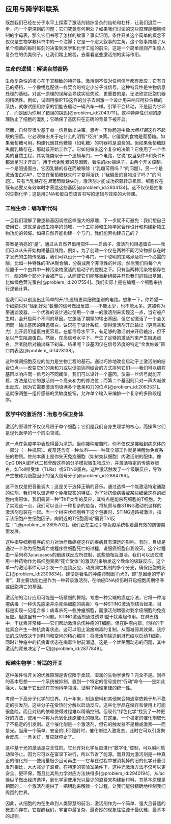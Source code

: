 ## 应用与跨学科联系

既然我们已经在分子水平上探索了激活剂错综复杂的齿轮和杠杆，让我们退后一步，问一个更深刻的问题：它们究竟有何用处？如果我们讨论的这些原理是细胞控制的字母表，那么它们书写了怎样的故事？事实证明，条件开关这个简单的概念不仅仅是生物学教科书中的一个注脚；它是一个宏大叙事的主角，这个叙事跨越了从单个细菌的每时每刻的决策到医学和化学工程的前沿。这是一个简单规则产生惊人复杂性的优美例子。让我们踏上旅程，去看看这些激活剂的实际作用。

### 生命的逻辑：解读自然密码

生命复杂性的核心在于其精致的特异性。激活剂不仅对任何信号都有反应；它有自己的搭档，一个像钥匙配锁一样契合的特定小分子或信号。这种特异性是生物信息处理的基础。对这一原理的误解会导致实验失败，更重要的是，无法欣赏细胞机器的精确性。例如，试图用像IPTG这样的分子去刺激一个设计用来响应阿拉伯糖的系统，就像试图用你家的钥匙去启动一辆汽车一样。引擎不会转动，不是因为它坏了，而是因为你用了错误的钥匙[@problem_id:2043711]。这种特异性识别的原理防止了细胞的混乱；它确保了基因只在正确的背景下被开启。

然而，自然界很少基于单一信息做出决策。思考一下你肠道中像*大肠杆菌*这样不起眼的细菌。它必须做出关于吃什么的明智“经济”决策。它偏爱的食物是葡萄糖。如果葡萄糖可用，构建代谢其他糖类（如乳糖）的机器将是浪费的。但如果葡萄糖缺失而乳糖存在，那就该开始工作了。它如何做出这个复杂的决策？它使用了一个优美的自然工程，其功能类似于一个逻辑与门，一个电路，它说“仅当条件A和条件B都满足时才开启”。用于代谢乳糖的基因簇，著名的*lac*操纵子，由两个开关控制。一个是阻遏蛋白，它因乳糖的存在而被移除（“乳糖可用吗？”的问题）。另一个是激活蛋白CAP，它仅在葡萄糖缺失时才变得活跃（“我偏爱的食物没了吗？”的问题）。只有当乳糖存在*且*葡萄糖缺失时，激活剂才能成功招募转录机器。细胞仅在既有必要又有效率时才表达这些基因[@problem_id:2934134]。这不仅仅是抽象的生物化学；这是用DNA和蛋白质语言书写的逻辑与效率的大师课。

### 工程生命：编写新代码

一旦我们理解了像逻辑基因调控这样强大的原理，下一步就不可避免：我们想自己使用它。这就是合成生物学的领域，一个工程师和生物学家合作设计和构建新颖生物功能的领域。如果自然界能构建一个与门，我们能否构建自己的？

答案是响亮的“是”。通过从自然界借用部件——启动子、激活剂和阻遏蛋白——我们可以从头开始构建基因线路。例如，为了创建一个仅在两种不同污染物都存在时才发光的生物传感器，我们可以设计一个与门。一个聪明的策略涉及将一个必需的酶，比如一种特殊的RNA聚合酶，分裂成两个非活性的片段。然后我们将每个片段置于一个由其中一种污染物激活的启动子的控制之下。只有当两种污染物都存在时，酶的两个部分才会被产生，从而使它们能够重新组装并开启我们的输出基因，比如绿色荧光蛋白[@problem_id:2017554]。我们实际上是在编程一个细胞来执行逻辑计算。

但我们可以创造出比简单的开/关逻辑更具细微差别的电路。想象一下，你希望一个细胞只对“恰到好处”数量的信号做出反应——不能太少，也不能太多。这被称为带通滤波器。一个优雅的设计通过使用一个单一的激活剂来实现这一点，当它被产生时，会开启两个不同的基因。它激活了期望的输出基因，但它*也*激活了一个会关闭同一输出基因的阻遏蛋白。诀窍在于设计系统，使得激活剂开启输出（更高亲和力）比开启阻遏蛋白更容易。在低信号水平下，有足够的激活剂来开启输出，但不足以产生阻遏蛋白。然而，在高信号水平下，产生了足够的激活剂来产生阻遏蛋白，后者随后对输出踩下刹车。结果呢？该基因仅在信号浓度的特定“金发姑娘”窗口内表达[@problem_id:1428138]。

这种微调细胞反应的能力是生物工程的基石。通过巧妙地改变启动子上激活剂的结合位点——改变它们的亲和力或以促进协同结合的方式排列它们——我们可以编程基因以响应同一信号的不同阈值。我们可以设计一个基因，仅需一丝信号就能开启，方法是给它的激活剂一个高亲和力的停泊位；而第二个基因则只对一声大喊做出反应，因为它需要激活剂填满多个低亲和力的位点[@problem_id:2063531]。这就像调整一组传感器的灵敏度旋钮，允许单个输入来编排一个复杂的多阶段程序。

### 医学中的激活剂：治愈与保卫身体

激活的原理并不仅仅局限于单个细胞；它们是我们自身生理学的核心，而操纵它们是现代医学的一个前沿领域。

这一点在免疫学中表现得最为清楚。当你接种疫苗时，你不仅仅是接触到病原体的一部分（一种抗原）。疫苗还含有一种*佐剂*——一种其全部工作就是唤醒你免疫系统的物质。佐剂本质上是你先天免疫细胞（如树突状细胞）内激活剂的配体。像CpG DNA或环状二核苷酸这样的分子模拟微生物成分，并激活特定的传感器蛋白，如Toll样受体（TLRs）或STING蛋白。这种激活触发了一个级联反应，导致产生被称为细胞因子的强大信号分子[@problem_id:2884796]。

这不仅仅是把音量调大；这是关于选择正确的音乐。通过选择一个能激活特定通路的佐剂，我们可以塑造整个免疫应答的特征。为了对抗像病毒或某些细菌这样的细胞内病原体，我们需要一种“Th1”类型的反应，其特点是能杀死细胞的T细胞。为了实现这一点，我们可以设计一种复杂的疫苗，将抗原与像STING激动剂这样的激活剂包装在一起。当一个树突状细胞吞下这个包裹时，STING通路被激活，指示该细胞产生细胞因子，向附近的T细胞高喊“需要Th1反应！”[@problem_id:2895702]。我们正在主动引导免疫系统朝着最有效的防御类型发展。

这种指导细胞程序的能力对治疗像癌症这样的疾病具有深远的影响。有时，目标是通过一个称为细胞凋亡或程序性细胞死亡的过程，说服癌细胞自我毁灭。这个过程由一系列称为caspases的酶级联反应所控制，这些酶相互激活。我们可以通过使用一种药物作为癌细胞表面“死亡受体”的激活剂来触发这个致命的级联反应。这个单一的激活事件可以引发一个连锁反应，动员凋亡机制的多个分支，确保细胞的死亡[@problem_id:2309834]。即便是著名的肿瘤抑制因子p53，即“基因组的守护者”，其主要功能也是作为一种转录激活剂，在响应DNA损伤时开启细胞周期停滞或细胞凋亡的基因。

激活剂的治疗应用可能是一场精细的舞蹈。考虑一种尖端的癌症疗法，它将一种溶瘤病毒（一种优先感染并杀死癌细胞的病毒）与一种STING激活剂结合起来。目标是实现一记组合拳：病毒杀死一些肿瘤细胞，而激活剂增强对剩余癌细胞的免疫反应。但这里有一个问题。STING激活剂通过诱导I型干扰素起作用。在淋巴结中，干扰素非常棒——它们帮助激活杀伤肿瘤的T细胞。但在肿瘤内部，同样的干扰素会产生一种抗病毒状态，这可以阻止溶瘤病毒的复制，从而减弱其效果。该疗法的成功取决于对时间和空间的精心编排：将激活剂输送到淋巴结以启动T细胞，同时让肿瘤中的抗病毒状态在病毒注射前消退。这是一个优美而动态的问题，其中激活的背景决定了一切[@problem_id:2877848]。

### 超越生物学：普适的开关

这种条件性开关的优雅原理是否仅限于柔软、湿润的生物学世界？完全不是。同样的基本思想——一个系统被抑制，直到一个特定的信号提供“行动”命令——是如此强大，以至于它出现在其他科学领域，证明了物理定律的统一性。

考虑一下高分子化学的世界。几十年来，制造塑料和其他聚合物通常依赖于热不稳定的引发剂，这些分子在受热时分解以启动反应。这些化学品在储存和使用上可能很危险，而且对热的依赖使得过程难以精确控制。但现代“绿色化学”找到了一种更好的方法，使用一种称为光氧化还原催化的概念。在这里，一个稳定的催化剂取代了不稳定的引发剂。这个催化剂是一个激活剂，但它的触发器不是糖或激素——而是光。当用一个简单、安全的LED照射时，催化剂进入激发态，此时它可以引发聚合反应。一旦关灯，反应就停止了。

这种基于光的激活是变革性的。它允许对化学反应进行“数字化”控制，可以瞬间启动和停止。因为它可以在室温下进行，所以节省了能源。而且因为激活剂是一种真正的催化剂——使用量极少且可再生——它与在过程中被消耗掉的旧的化学计量引发剂相比，大大减少了浪费。在特定的实验室条件下，这种光激活方法不仅可以更安全、更环保，而且比其热力学对应方法快得多[@problem_id:2940194]。从*lac*操纵子做出经济选择，到化学家使用光以最少的浪费来构建新材料，其基本原理是相同的：一个激活剂提供了一把钥匙来解锁一个过程，让我们能够精确地控制我们周围的世界。

因此，从细胞的内在生命到人类智慧的前沿，激活剂作为一个简单、强大且普适的概念而存在。它提醒我们，宇宙中最复杂、最奇妙的现象往往源于最优雅、最基本的规则。